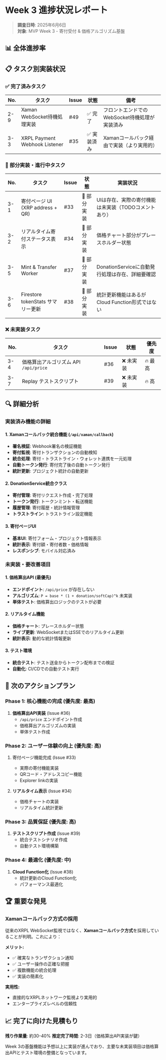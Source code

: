 # Week 3 進捗状況レポート

> **調査日時**: 2025年6月6日  
> **対象**: MVP Week 3 - 寄付受付 & 価格アルゴリズム基盤

## 📊 全体進捗率

## 📋 タスク別実装状況

### ✅ 完了済みタスク

| No. | タスク                        | Issue | 状態        | 備考                                          |
| --- | ----------------------------- | ----- | ----------- | --------------------------------------------- |
| 2-9 | Xaman WebSocket待機処理実装   | #49   | ✅ 完了     | フロントエンドでのWebSocket待機処理が実装済み |
| 3-3 | XRPL Payment Webhook Listener | #35   | ✅ 実装済み | Xamanコールバック経由で実装（より実用的）     |

### 🔄 部分実装・進行中タスク

| No. | タスク                            | Issue | 状態        | 実装状況                                             |
| --- | --------------------------------- | ----- | ----------- | ---------------------------------------------------- |
| 3-1 | 寄付ページ UI (XRP address + QR)  | #33   | 🔄 部分実装 | UIは存在、実際の寄付機能は未実装（TODOコメントあり） |
| 3-2 | リアルタイム寄付ステータス表示    | #34   | 🔄 部分実装 | 価格チャート部分がプレースホルダー状態               |
| 3-5 | Mint & Transfer Worker            | #37   | 🔄 部分実装 | DonationServiceに自動発行処理は存在、詳細要確認      |
| 3-6 | Firestore tokenStats サマリー更新 | #38   | 🔄 部分実装 | 統計更新機能はあるがCloud Function形式ではない       |

### ❌ 未実装タスク

| No. | タスク                                | Issue | 状態      | 優先度  |
| --- | ------------------------------------- | ----- | --------- | ------- |
| 3-4 | 価格算出アルゴリズム API `/api/price` | #36   | ❌ 未実装 | 🔥 最高 |
| 3-7 | Replay テストスクリプト               | #39   | ❌ 未実装 | 🔥 高   |

## 🔍 詳細分析

### 実装済み機能の詳細

#### 1. Xamanコールバック統合機能 (`/api/xaman/callback`)

- **署名検証**: Webhook署名の検証機能
- **寄付監視**: 寄付トランザクションの自動検知
- **統合処理**: 寄付・トラストライン・ウォレット連携を一元処理
- **自動トークン発行**: 寄付完了後の自動トークン発行
- **統計更新**: プロジェクト統計の自動更新

#### 2. DonationService統合クラス

- **寄付管理**: 寄付リクエスト作成・完了処理
- **トークン発行**: トークンミント・転送機能
- **履歴管理**: 寄付履歴・統計情報管理
- **トラストライン**: トラストライン設定機能

#### 3. 寄付ページUI

- **基本UI**: 寄付フォーム・プロジェクト情報表示
- **統計表示**: 寄付額・寄付者数・価格情報
- **レスポンシブ**: モバイル対応済み

### 未実装・要改善項目

#### 1. 価格算出API (最優先)

- **エンドポイント**: `/api/price` が存在しない
- **アルゴリズム**: `P = base * (1 + donation/softCap)^k` 未実装
- **単体テスト**: 価格算出ロジックのテストが必要

#### 2. リアルタイム機能

- **価格チャート**: プレースホルダー状態
- **ライブ更新**: WebSocketまたはSSEでのリアルタイム更新
- **統計表示**: 動的な統計情報更新

#### 3. テスト環境

- **統合テスト**: テスト送金からトークン配布までの検証
- **自動化**: CI/CDでの自動テスト実行

## 🎯 次のアクションプラン

### Phase 1: 核心機能の完成 (優先度: 最高)

1. **価格算出API実装** (Issue #36)
   - `/api/price` エンドポイント作成
   - 価格算出アルゴリズムの実装
   - 単体テスト作成

### Phase 2: ユーザー体験の向上 (優先度: 高)

1. 寄付ページ機能完成 (Issue #33)

   - 実際の寄付機能実装
   - QRコード・アドレスコピー機能
   - Explorer linkの実装

2. **リアルタイム表示** (Issue #34)
   - 価格チャートの実装
   - リアルタイム統計更新

### Phase 3: 品質保証 (優先度: 高)

1. **テストスクリプト作成** (Issue #39)
   - 統合テストシナリオ作成
   - 自動テスト環境構築

### Phase 4: 最適化 (優先度: 中)

1. **Cloud Function化** (Issue #38)
   - 統計更新のCloud Function化
   - パフォーマンス最適化

## 🏆 重要な発見

### Xamanコールバック方式の採用

従来のXRPL WebSocket監視ではなく、**Xamanコールバック方式**を採用していることが判明。これにより：

**メリット:**

- ✅ 確実なトランザクション通知
- ✅ ユーザー操作の正確な把握
- ✅ 複数機能の統合処理
- ✅ 実装の簡素化

**実用性:**

- 直接的なXRPLネットワーク監視より実用的
- エンタープライズレベルの信頼性

## 📈 完了に向けた見積もり

**残り作業量**: 約30-40%
**推定完了時間**: 2-3日（価格算出API実装が鍵）

Week 3の基盤機能は予想以上に実装が進んでおり、主要な未実装項目は価格算出APIとテスト環境の整備となっています。
